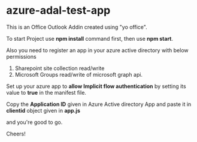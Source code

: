 # azure-adal-test-app
This is an Office Outlook Addin created using "yo office".

To start Project use **npm install** command first, then use **npm start**.

Also you need to register an app in your azure active directory with below permissions
  1. Sharepoint site collection read/write 
  2. Microsoft Groups read/write of microsoft graph api.

Set up your azure app to **allow Implicit flow authentication** by setting its value to **true** in the manifest file.

Copy the **Application ID** given in Azure Active directory App and paste it in **clientid** object given in **app.js**

and you're good to go.

Cheers!
